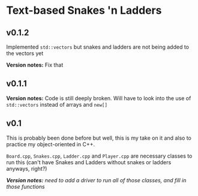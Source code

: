 # Text-based Snakes 'n Ladders

## v0.1.2

Implemented `std::vectors` but snakes and ladders are not being added to the vectors yet

__Version notes:__ Fix that

## v0.1.1

__Version notes:__ Code is still deeply broken. Will have to look into the use of `std::vectors` instead of arrays and `new[]`

## v0.1

This is probably been done before but well, this is my take on it and also to practice my object-oriented in C++.  

`Board.cpp`, `Snakes.cpp`, `Ladder.cpp` and `Player.cpp` are necessary classes to run this (can't have Snakes and Ladders without snakes or ladders anyways, right?)

___Version notes:__ need to add a driver to run all of those classes, and fill in those functions_